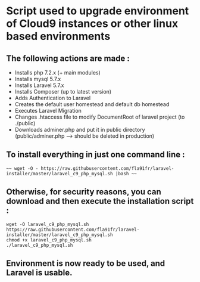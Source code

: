 # Script used to upgrade environment of Cloud9 instances or other linux based environments
## The following actions are made :
- Installs php 7.2.x (+ main modules)
- Installs mysql 5.7.x
- Installs Laravel 5.7.x
- Installs Composer (up to latest version)
- Adds Authentication to Laravel
- Creates the default user homestead and default db homestead
- Executes Laravel Migration
- Changes .htaccess file to modify DocumentRoot of laravel project (to ./public)
- Downloads adminer.php and put it in public directory (public/adminer.php --> should be deleted in production)

## To install everything in just one command line : 
```
~~ wget -O - https://raw.githubusercontent.com/fla91fr/laravel-installer/master/laravel_c9_php_mysql.sh |bash ~~
```

## Otherwise, for security reasons, you can download and then execute the installation script :
```
wget -O laravel_c9_php_mysql.sh https://raw.githubusercontent.com/fla91fr/laravel-installer/master/laravel_c9_php_mysql.sh
chmod +x laravel_c9_php_mysql.sh
./laravel_c9_php_mysql.sh 
```

## Environment is now ready to be used, and Laravel is usable.
